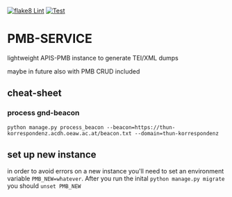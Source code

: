 [![flake8 Lint](https://github.com/arthur-schnitzler/pmb-service/actions/workflows/lint.yml/badge.svg)](https://github.com/arthur-schnitzler/pmb-service/actions/workflows/lint.yml)
[![Test](https://github.com/arthur-schnitzler/pmb-service/actions/workflows/test.yml/badge.svg)](https://github.com/arthur-schnitzler/pmb-service/actions/workflows/test.yml)
# PMB-SERVICE

lightweight APIS-PMB instance to generate TEI/XML dumps

maybe in future also with PMB CRUD included


## cheat-sheet

### process gnd-beacon

`python manage.py process_beacon --beacon=https://thun-korrespondenz.acdh.oeaw.ac.at/beacon.txt --domain=thun-korrespondenz`


## set up new instance

in order to avoid errors on a new instance you'll need to set an environment variable `PMB_NEW=whatever`. After you run the inital `python manage.py migrate` you should `unset PMB_NEW`